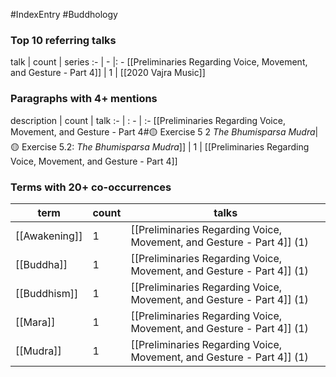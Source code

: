 #IndexEntry #Buddhology

### Top 10 referring talks
talk | count | series
:- | - |: -
[[Preliminaries Regarding Voice, Movement, and Gesture - Part 4]] | 1 | [[2020 Vajra Music]]

### Paragraphs with 4+ mentions
description | count | talk
:- | : - | :-
[[Preliminaries Regarding Voice, Movement, and Gesture - Part 4#🟡 Exercise 5 2 _The Bhumisparsa Mudra_\|🟡 Exercise 5.2: _The Bhumisparsa Mudra_]] | 1 | [[Preliminaries Regarding Voice, Movement, and Gesture - Part 4]]

### Terms with 20+ co-occurrences
term | count | talks
-|-|-
[[Awakening]] | 1 | <span class="counts">[[Preliminaries Regarding Voice, Movement, and Gesture - Part 4]] (1)</span> 
[[Buddha]] | 1 | <span class="counts">[[Preliminaries Regarding Voice, Movement, and Gesture - Part 4]] (1)</span> 
[[Buddhism]] | 1 | <span class="counts">[[Preliminaries Regarding Voice, Movement, and Gesture - Part 4]] (1)</span> 
[[Mara]] | 1 | <span class="counts">[[Preliminaries Regarding Voice, Movement, and Gesture - Part 4]] (1)</span> 
[[Mudra]] | 1 | <span class="counts">[[Preliminaries Regarding Voice, Movement, and Gesture - Part 4]] (1)</span> 

